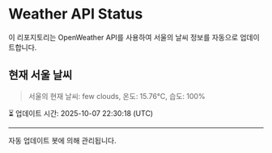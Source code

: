 
# Weather API Status

이 리포지토리는 OpenWeather API를 사용하여 서울의 날씨 정보를 자동으로 업데이트합니다.

## 현재 서울 날씨
> 서울의 현재 날씨: few clouds, 온도: 15.76°C, 습도: 100%

⏳ 업데이트 시간: 2025-10-07 22:30:18 (UTC)

---
자동 업데이트 봇에 의해 관리됩니다.
